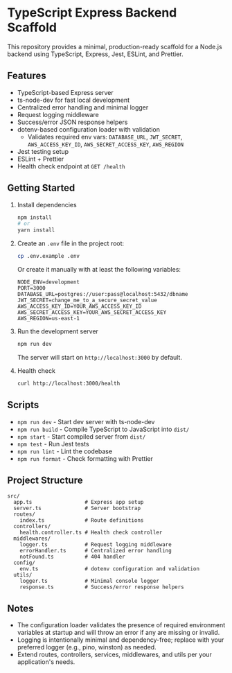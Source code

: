 # TypeScript Express Backend Scaffold

This repository provides a minimal, production-ready scaffold for a Node.js backend using TypeScript, Express, Jest, ESLint, and Prettier.

## Features

- TypeScript-based Express server
- ts-node-dev for fast local development
- Centralized error handling and minimal logger
- Request logging middleware
- Success/error JSON response helpers
- dotenv-based configuration loader with validation
  - Validates required env vars: `DATABASE_URL`, `JWT_SECRET`, `AWS_ACCESS_KEY_ID`, `AWS_SECRET_ACCESS_KEY`, `AWS_REGION`
- Jest testing setup
- ESLint + Prettier
- Health check endpoint at `GET /health`

## Getting Started

1. Install dependencies

   ```bash
   npm install
   # or
   yarn install
   ```

2. Create an `.env` file in the project root:

   ```bash
   cp .env.example .env
   ```

   Or create it manually with at least the following variables:

   ```env
   NODE_ENV=development
   PORT=3000
   DATABASE_URL=postgres://user:pass@localhost:5432/dbname
   JWT_SECRET=change_me_to_a_secure_secret_value
   AWS_ACCESS_KEY_ID=YOUR_AWS_ACCESS_KEY_ID
   AWS_SECRET_ACCESS_KEY=YOUR_AWS_SECRET_ACCESS_KEY
   AWS_REGION=us-east-1
   ```

3. Run the development server

   ```bash
   npm run dev
   ```

   The server will start on `http://localhost:3000` by default.

4. Health check

   ```bash
   curl http://localhost:3000/health
   ```

## Scripts

- `npm run dev` - Start dev server with ts-node-dev
- `npm run build` - Compile TypeScript to JavaScript into `dist/`
- `npm start` - Start compiled server from `dist/`
- `npm test` - Run Jest tests
- `npm run lint` - Lint the codebase
- `npm run format` - Check formatting with Prettier

## Project Structure

```
src/
  app.ts                 # Express app setup
  server.ts              # Server bootstrap
  routes/
    index.ts             # Route definitions
  controllers/
    health.controller.ts # Health check controller
  middlewares/
    logger.ts            # Request logging middleware
    errorHandler.ts      # Centralized error handling
    notFound.ts          # 404 handler
  config/
    env.ts               # dotenv configuration and validation
  utils/
    logger.ts            # Minimal console logger
    response.ts          # Success/error response helpers
```

## Notes

- The configuration loader validates the presence of required environment variables at startup and will throw an error if any are missing or invalid.
- Logging is intentionally minimal and dependency-free; replace with your preferred logger (e.g., pino, winston) as needed.
- Extend routes, controllers, services, middlewares, and utils per your application's needs.
